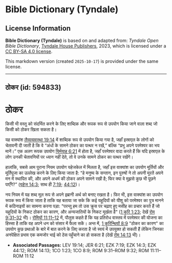 # Bible Dictionary (Tyndale)

## License Information

**Bible Dictionary (Tyndale)** is based on and adapted from: _Tyndale Open Bible Dictionary_, [Tyndale House Publishers](https://tyndaleopenresources.com/), 2023, which is licensed under a [CC BY-SA 4.0 license](https://creativecommons.org/licenses/by-sa/4.0/legalcode.en).

This markdown version (created `2025-10-17`) is provided under the same license.



--------------------------------

## ठोकर (id: 594833)

ठोकर
====

किसी भी वस्तु को संदर्भित करने के लिए शाब्दिक और रूपक रूप से उपयोग किया जाने वाला शब्द जो किसी को ठोकर खिला सकता है।

यह वाक्यांश [लैव्यव्यवस्था 19:14](https://ref.ly/Lev19:14) में शाब्दिक रूप से उपयोग किया गया है, जहाँ इस्राएल के लोगों को चेतावनी दी जाती है कि वे “अंधों के सामने ठोकर का पत्थर न रखें,” बल्कि “प्रभु अपने परमेश्वर का भय मानें।” एक अलग रूपक उपयोग [यिर्मयाह 6:21](https://ref.ly/Jer6:21) में होता है, जहाँ परमेश्वर वादा करते हैं कि यदि इस्राएल के लोग उनकी चेतावनियों पर ध्यान नहीं देते, तो वे उनके सामने ठोकर का पत्थर रखेंगे।

हालांकि, सबसे आम पुराना नियम उपयोग यहेजकेल में मिलता है, जहाँ इस वाक्यांश का उपयोग मूर्तियों और मूर्तिपूजा का उल्लेख करने के लिए किया जाता है: "हे मनुष्य के सन्तान, इन पुरुषों ने तो अपनी मूरतें अपने मन में स्थापित की, और अपने अधर्म की ठोकर अपने सामने रखी है; फिर क्या वे मुझसे कुछ भी पूछने पाएँगे?” ([यहेज 14:3](https://ref.ly/Ezek14:3); साथ ही [7:19](https://ref.ly/Ezek7:19); [44:12](https://ref.ly/Ezek44:12))।

नय नियम में यह शब्द मूल रूप से अपने इब्रानी अर्थ को बनाए रखता है। फिर भी, इस वाक्यांश का उपयोग रूपक रूप में किया जाता है ताकि यह बताया जा सके कि कई यहूदियों को यीशु को परमेश्वर का पुत्र मानने में कठिनाइयों का सामना करना पड़ा: "परन्तु हम तो उस क्रूस पर चढ़ाए हुए मसीह का प्रचार करते हैं जो यहूदियों के निकट ठोकर का कारण, और अन्यजातियों के निकट मूर्खता है" ([1 कुरि 1:23](https://ref.ly/1Cor1:23); देखें [रोम 9:31–32](https://ref.ly/Rom9:31-Rom9:32) भी)। [रोमियों 11:11–12](https://ref.ly/Rom11:11-Rom11:12) में, पौलुस कहते हैं कि यह प्रतिरोध वास्तव में परमेश्वर की योजना का हिस्सा है ताकि वह अपने धन को संसार में फैला सकें। अन्त में, [1 कुरिन्थियों 8:9](https://ref.ly/1Cor8:9) "ठोकर का कारण" का उपयोग कुछ प्रथाओं के बारे में बात करने के लिए करता है जो स्वयं में उपयुक्त हो सकती हैं लेकिन जिनका अनपेक्षित प्रभाव एक कमजोर भाई को ठेस पहुँचाने का हो सकता है (देखें [रोम 14:13](https://ref.ly/Rom14:13) भी)।

* **Associated Passages:** LEV 19:14; JER 6:21; EZK 7:19; EZK 14:3; EZK 44:12; ROM 14:13; 1CO 1:23; 1CO 8:9; ROM 9:31–ROM 9:32; ROM 11:11–ROM 11:12

